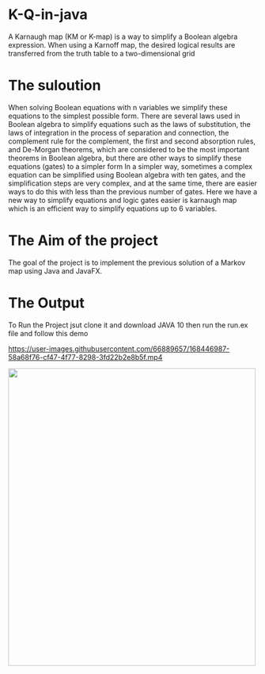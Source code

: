 # K-Q-in-java

A Karnaugh map (KM or K-map) is a way to simplify a Boolean algebra expression.
When using a Karnoff map, the desired logical results are transferred from the truth table to a two-dimensional grid


# The suloution

When solving Boolean equations with n variables we simplify these equations to the simplest possible form.
There are several laws used in Boolean algebra to simplify equations such as the laws of substitution, 
the laws of integration in the process of separation and connection, the complement rule for the complement, 
the first and second absorption rules, and De-Morgan theorems, which are considered to be the most important theorems in Boolean algebra, 
but there are other ways to simplify these equations (gates) to a simpler form In a simpler way, sometimes a complex equation can be simplified 
using Boolean algebra with ten gates, and the simplification steps are very complex, and at the same time, there are easier ways to do this with 
less than the previous number of gates.
Here we have a new way to simplify equations and logic gates easier is karnaugh map which is an efficient way to simplify equations up to 6 variables.


# The Aim of the project

The goal of the project is to implement the previous solution of a Markov map using Java and JavaFX.


# The Output

To Run the Project jsut clone it and download JAVA 10 then run the run.ex file and follow this demo



https://user-images.githubusercontent.com/66889657/168446987-58a68f76-cf47-4f77-8298-3fd22b2e8b5f.mp4

<img src=https://user-images.githubusercontent.com/66889657/168446987-58a68f76-cf47-4f77-8298-3fd22b2e8b5f.mp4 alt="" width="500" height="600">
